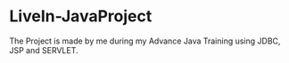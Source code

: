 # LiveIn-JavaProject
The Project is made by me during my Advance Java Training using JDBC, JSP and SERVLET.
